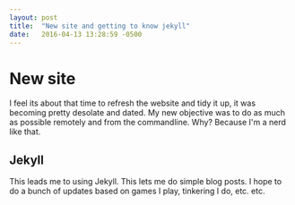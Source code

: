 ```yaml
---
layout: post
title:  "New site and getting to know jekyll"
date:   2016-04-13 13:28:59 -0500
---
```

# New site

I feel its about that time to refresh the website and tidy it up, it was becoming pretty desolate and dated.  My new objective was to do as much as possible remotely and from the commandline.  Why?  Because I'm a nerd like that.

## Jekyll 

This leads me to using Jekyll.  This lets me do simple blog posts.  I hope to do a bunch of updates based on games I play, tinkering I do, etc. etc.

